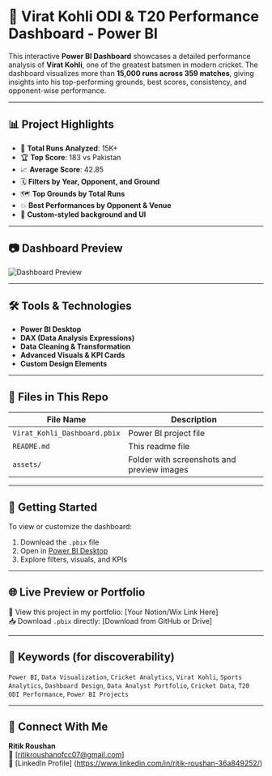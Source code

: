 # 🏏 Virat Kohli ODI & T20 Performance Dashboard - Power BI

This interactive **Power BI Dashboard** showcases a detailed performance analysis of **Virat Kohli**, one of the greatest batsmen in modern cricket. The dashboard visualizes more than **15,000 runs across 359 matches**, giving insights into his top-performing grounds, best scores, consistency, and opponent-wise performance.

---

## 📊 Project Highlights

- 🎯 **Total Runs Analyzed**: 15K+
- 🏆 **Top Score**: 183 vs Pakistan
- 📈 **Average Score**: 42.85
- 🗓️ **Filters by Year, Opponent, and Ground**
- 🗺️ **Top Grounds by Total Runs**
- 💥 **Best Performances by Opponent & Venue**
- 🎨 **Custom-styled background and UI**

---

## 📷 Dashboard Preview

![Dashboard Preview](https://github.com/yourusername/Virat-Kohli-Dashboard/blob/main/assets/kohli_dashboard_preview.png)

---

## 🛠️ Tools & Technologies

- **Power BI Desktop**
- **DAX (Data Analysis Expressions)**
- **Data Cleaning & Transformation**
- **Advanced Visuals & KPI Cards**
- **Custom Design Elements**

---

## 📁 Files in This Repo

| File Name | Description |
|-----------|-------------|
| `Virat_Kohli_Dashboard.pbix` | Power BI project file |
| `README.md` | This readme file |
| `assets/` | Folder with screenshots and preview images |

---

## 🚀 Getting Started

To view or customize the dashboard:
1. Download the `.pbix` file
2. Open in [Power BI Desktop](https://powerbi.microsoft.com/en-us/desktop/)
3. Explore filters, visuals, and KPIs

---

## 🌐 Live Preview or Portfolio

🔗 View this project in my portfolio: [Your Notion/Wix Link Here]  
📥 Download `.pbix` directly: [Download from GitHub or Drive]

---

## 📌 Keywords (for discoverability)

`Power BI`, `Data Visualization`, `Cricket Analytics`, `Virat Kohli`, `Sports Analytics`, `Dashboard Design`, `Data Analyst Portfolio`, `Cricket Data`, `T20 ODI Performance`, `Power BI Projects`

---

## 🙌 Connect With Me

**Ritik Roushan**  
📧 [ritikroushanofcc07@gmail.com]  
💼 [LinkedIn Profile] (https://www.linkedin.com/in/ritik-roushan-36a849252/)


